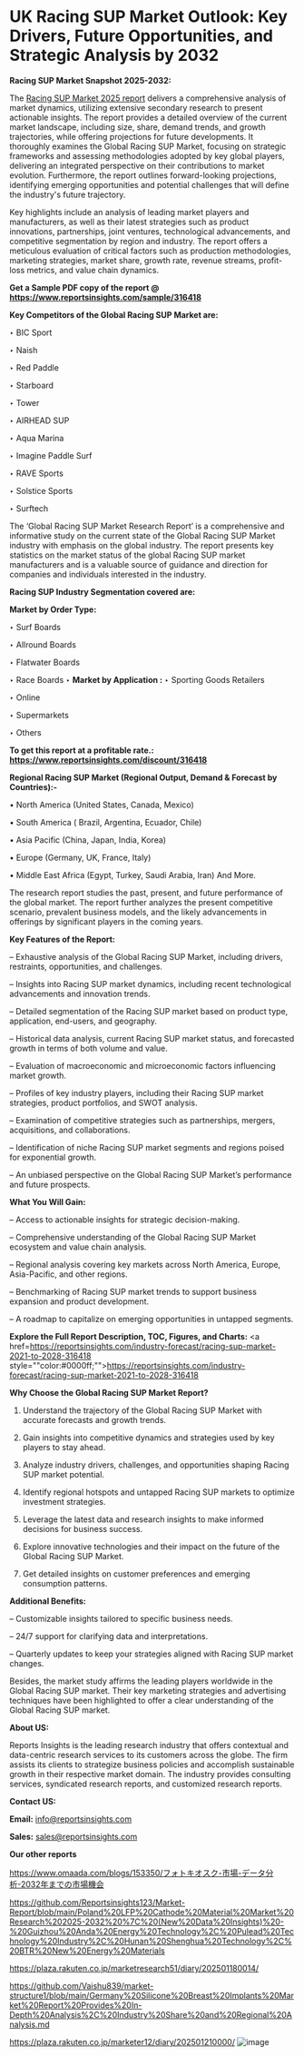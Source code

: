 # UK Racing SUP Market Outlook: Key Drivers, Future Opportunities, and Strategic Analysis by 2032

<strong>Racing SUP Market Snapshot 2025-2032:</strong>

The <a href=https://www.reportsinsights.com/sample/316418>Racing SUP Market 2025 report</a> delivers a comprehensive analysis of market dynamics, utilizing extensive secondary research to present actionable insights. The report provides a detailed overview of the current market landscape, including size, share, demand trends, and growth trajectories, while offering projections for future developments. It thoroughly examines the Global Racing SUP Market, focusing on strategic frameworks and assessing methodologies adopted by key global players, delivering an integrated perspective on their contributions to market evolution. Furthermore, the report outlines forward-looking projections, identifying emerging opportunities and potential challenges that will define the industry's future trajectory.

Key highlights include an analysis of leading market players and manufacturers, as well as their latest strategies such as product innovations, partnerships, joint ventures, technological advancements, and competitive segmentation by region and industry. The report offers a meticulous evaluation of critical factors such as production methodologies, marketing strategies, market share, growth rate, revenue streams, profit-loss metrics, and value chain dynamics.

<strong>Get a Sample PDF copy of the report @ <a href=https://www.reportsinsights.com/sample/316418 style=color:#0000ff;>https://www.reportsinsights.com/sample/316418</a></strong>

<strong>Key Competitors of the Global Racing SUP Market are:</strong>

‣ BIC Sport

‣ Naish

‣ Red Paddle

‣ Starboard

‣ Tower

‣ AIRHEAD SUP

‣ Aqua Marina

‣ Imagine Paddle Surf

‣ RAVE Sports

‣ Solstice Sports

‣ Surftech

The ‘Global Racing SUP Market Research Report’ is a comprehensive and informative study on the current state of the Global Racing SUP Market industry with emphasis on the global industry. The report presents key statistics on the market status of the global Racing SUP market manufacturers and is a valuable source of guidance and direction for companies and individuals interested in the industry.

<strong>Racing SUP Industry Segmentation covered are:</strong>

<strong>Market by Order Type: </strong>

‣ Surf Boards

‣ Allround Boards

‣ Flatwater Boards

‣ Race Boards
‣ 
<strong>Market by Application :</strong>
‣ Sporting Goods Retailers

‣ Online

‣ Supermarkets

‣ Others

<strong>To get this report at a profitable rate.: <a href=https://www.reportsinsights.com/discount/316418 style=color:#0000ff;>https://www.reportsinsights.com/discount/316418</a></strong>

<strong>Regional Racing SUP Market (Regional Output, Demand &amp; Forecast by Countries):-</strong>

• North America (United States, Canada, Mexico)

• South America ( Brazil, Argentina, Ecuador, Chile)

• Asia Pacific (China, Japan, India, Korea)

• Europe (Germany, UK, France, Italy)

• Middle East Africa (Egypt, Turkey, Saudi Arabia, Iran) And More.

The research report studies the past, present, and future performance of the global market. The report further analyzes the present competitive scenario, prevalent business models, and the likely advancements in offerings by significant players in the coming years.

<strong>Key Features of the Report:</strong>

– Exhaustive analysis of the Global Racing SUP Market, including drivers, restraints, opportunities, and challenges.

– Insights into Racing SUP market dynamics, including recent technological advancements and innovation trends.

– Detailed segmentation of the Racing SUP market based on product type, application, end-users, and geography.

– Historical data analysis, current Racing SUP market status, and forecasted growth in terms of both volume and value.

– Evaluation of macroeconomic and microeconomic factors influencing market growth.

– Profiles of key industry players, including their Racing SUP market strategies, product portfolios, and SWOT analysis.

– Examination of competitive strategies such as partnerships, mergers, acquisitions, and collaborations.

– Identification of niche Racing SUP market segments and regions poised for exponential growth.

– An unbiased perspective on the Global Racing SUP Market’s performance and future prospects.

<strong>What You Will Gain:</strong>

– Access to actionable insights for strategic decision-making.

– Comprehensive understanding of the Global Racing SUP Market ecosystem and value chain analysis.

– Regional analysis covering key markets across North America, Europe, Asia-Pacific, and other regions.

– Benchmarking of Racing SUP market trends to support business expansion and product development.

– A roadmap to capitalize on emerging opportunities in untapped segments.

<strong>Explore the Full Report Description, TOC, Figures, and Charts:</strong>
<a href=https://reportsinsights.com/industry-forecast/racing-sup-market-2021-to-2028-316418 style=""color:#0000ff;"">https://reportsinsights.com/industry-forecast/racing-sup-market-2021-to-2028-316418</a>

<strong>Why Choose the Global Racing SUP Market Report?</strong>

1. Understand the trajectory of the Global Racing SUP Market with accurate forecasts and growth trends.

2. Gain insights into competitive dynamics and strategies used by key players to stay ahead.

3. Analyze industry drivers, challenges, and opportunities shaping Racing SUP market potential.

4. Identify regional hotspots and untapped Racing SUP markets to optimize investment strategies.

5. Leverage the latest data and research insights to make informed decisions for business success.

6. Explore innovative technologies and their impact on the future of the Global Racing SUP Market.

7. Get detailed insights on customer preferences and emerging consumption patterns.

<strong>Additional Benefits:</strong>

– Customizable insights tailored to specific business needs.

– 24/7 support for clarifying data and interpretations.

– Quarterly updates to keep your strategies aligned with Racing SUP market changes.

Besides, the market study affirms the leading players worldwide in the Global Racing SUP market. Their key marketing strategies and advertising techniques have been highlighted to offer a clear understanding of the Global Racing SUP market.

<strong><strong>About US</strong>:</strong>

Reports Insights is the leading research industry that offers contextual and data-centric research services to its customers across the globe. The firm assists its clients to strategize business policies and accomplish sustainable growth in their respective market domain. The industry provides consulting services, syndicated research reports, and customized research reports.

<strong>Contact US:</strong>

<p class=><b>Email:</b> <a href=mailto:info@reportsinsights.com>info@reportsinsights.com</a></p>
<p class=><b>Sales:</b> <a href=mailto:sales@reportsinsights.com>sales@reportsinsights.com</a></p>

<strong>Our other reports</strong>

<a href=https://www.omaada.com/blogs/153350/フォトキオスク-市場-データ分析-2032年までの市場機会>https://www.omaada.com/blogs/153350/フォトキオスク-市場-データ分析-2032年までの市場機会</a>

<a href=https://github.com/Reportsinsights123/Market-Report/blob/main/Poland%20LFP%20Cathode%20Material%20Market%20Research%202025-2032%20%7C%20(New%20Data%20Insights)%20-%20Guizhou%20Anda%20Energy%20Technology%2C%20Pulead%20Technology%20Industry%2C%20Hunan%20Shenghua%20Technology%2C%20BTR%20New%20Energy%20Materials>https://github.com/Reportsinsights123/Market-Report/blob/main/Poland%20LFP%20Cathode%20Material%20Market%20Research%202025-2032%20%7C%20(New%20Data%20Insights)%20-%20Guizhou%20Anda%20Energy%20Technology%2C%20Pulead%20Technology%20Industry%2C%20Hunan%20Shenghua%20Technology%2C%20BTR%20New%20Energy%20Materials</a>

<a href=https://plaza.rakuten.co.jp/marketresearch51/diary/202501180014/>https://plaza.rakuten.co.jp/marketresearch51/diary/202501180014/</a>

<a href=https://github.com/Vaishu839/market-structure1/blob/main/Germany%20Silicone%20Breast%20Implants%20Market%20Report%20Provides%20In-Depth%20Analysis%2C%20Industry%20Share%20and%20Regional%20Analysis.md>https://github.com/Vaishu839/market-structure1/blob/main/Germany%20Silicone%20Breast%20Implants%20Market%20Report%20Provides%20In-Depth%20Analysis%2C%20Industry%20Share%20and%20Regional%20Analysis.md</a>

<a href=https://plaza.rakuten.co.jp/marketer12/diary/202501210000/>https://plaza.rakuten.co.jp/marketer12/diary/202501210000/</a>
![image](https://github.com/user-attachments/assets/2724bf4e-976f-4b45-b0ef-bc3451a157a3)
